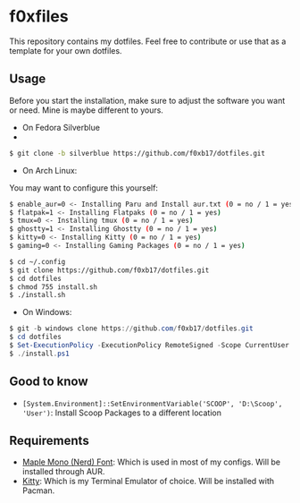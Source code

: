 # f0xfiles

This repository contains my dotfiles. Feel free to contribute or use that as a template for your own dotfiles.

## Usage

Before you start the installation, make sure to adjust the software you want or need. Mine is maybe different to yours. 

* On Fedora Silverblue
* 
```bash
$ git clone -b silverblue https://github.com/f0xb17/dotfiles.git
```

* On Arch Linux:

You may want to configure this yourself:

```bash
$ enable_aur=0 <- Installing Paru and Install aur.txt (0 = no / 1 = yes)
$ flatpak=1 <- Installing Flatpaks (0 = no / 1 = yes)
$ tmux=0 <- Installing tmux (0 = no / 1 = yes)
$ ghostty=1 <- Installing Ghostty (0 = no / 1 = yes)
$ kitty=0 <- Installing Kitty (0 = no / 1 = yes)
$ gaming=0 <- Installing Gaming Packages (0 = no / 1 = yes)
```

```bash
$ cd ~/.config
$ git clone https://github.com/f0xb17/dotfiles.git
$ cd dotfiles
$ chmod 755 install.sh
$ ./install.sh
```

* On Windows:

```powershell
$ git -b windows clone https://github.com/f0xb17/dotfiles.git
$ cd dotfiles
$ Set-ExecutionPolicy -ExecutionPolicy RemoteSigned -Scope CurrentUser
$ ./install.ps1
```

## Good to know

* ``[System.Environment]::SetEnvironmentVariable('SCOOP', 'D:\Scoop', 'User')``: Install Scoop Packages to a different location


## Requirements
* [Maple Mono (Nerd) Font](https://github.com/subframe7536/Maple-font): Which is used in most of my configs. Will be installed through AUR.
* [Kitty](https://sw.kovidgoyal.net/kitty/): Which is my Terminal Emulator of choice. Will be installed with Pacman.

